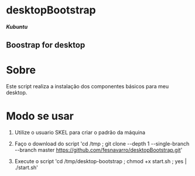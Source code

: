 # desktopBootstrap

##### Kubuntu

## Boostrap for desktop

# Sobre 

Este script realiza a instalação dos componentes básicos para meu desktop.

# Modo se usar

1. Utilize o usuario SKEL para criar o padrão da máquina

2. Faço o download do script
'cd /tmp ; git clone --depth 1 --single-branch --branch master https://github.com/fesnavarro/desktopBootstrap.git'

3. Execute o script
'cd /tmp/desktop-bootstrap ; chmod +x start.sh ; yes | ./start.sh'
